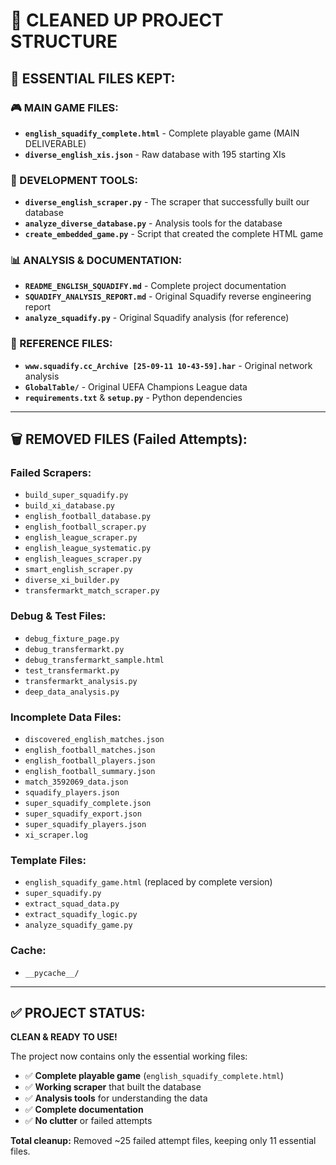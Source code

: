 # 🧹 CLEANED UP PROJECT STRUCTURE

## 📁 ESSENTIAL FILES KEPT:

### **🎮 MAIN GAME FILES:**
- **`english_squadify_complete.html`** - Complete playable game (MAIN DELIVERABLE)
- **`diverse_english_xis.json`** - Raw database with 195 starting XIs

### **🔧 DEVELOPMENT TOOLS:**
- **`diverse_english_scraper.py`** - The scraper that successfully built our database
- **`analyze_diverse_database.py`** - Analysis tools for the database
- **`create_embedded_game.py`** - Script that created the complete HTML game

### **📊 ANALYSIS & DOCUMENTATION:**
- **`README_ENGLISH_SQUADIFY.md`** - Complete project documentation
- **`SQUADIFY_ANALYSIS_REPORT.md`** - Original Squadify reverse engineering report
- **`analyze_squadify.py`** - Original Squadify analysis (for reference)

### **📂 REFERENCE FILES:**
- **`www.squadify.cc_Archive [25-09-11 10-43-59].har`** - Original network analysis
- **`GlobalTable/`** - Original UEFA Champions League data
- **`requirements.txt`** & **`setup.py`** - Python dependencies

---

## 🗑️ REMOVED FILES (Failed Attempts):

### **Failed Scrapers:**
- `build_super_squadify.py`
- `build_xi_database.py` 
- `english_football_database.py`
- `english_football_scraper.py`
- `english_league_scraper.py`
- `english_league_systematic.py`
- `english_leagues_scraper.py`
- `smart_english_scraper.py`
- `diverse_xi_builder.py`
- `transfermarkt_match_scraper.py`

### **Debug & Test Files:**
- `debug_fixture_page.py`
- `debug_transfermarkt.py`
- `debug_transfermarkt_sample.html`
- `test_transfermarkt.py`
- `transfermarkt_analysis.py`
- `deep_data_analysis.py`

### **Incomplete Data Files:**
- `discovered_english_matches.json`
- `english_football_matches.json`
- `english_football_players.json`
- `english_football_summary.json`
- `match_3592069_data.json`
- `squadify_players.json`
- `super_squadify_complete.json`
- `super_squadify_export.json`
- `super_squadify_players.json`
- `xi_scraper.log`

### **Template Files:**
- `english_squadify_game.html` (replaced by complete version)
- `super_squadify.py`
- `extract_squad_data.py`
- `extract_squadify_logic.py`
- `analyze_squadify_game.py`

### **Cache:**
- `__pycache__/`

---

## ✅ PROJECT STATUS:

**CLEAN & READY TO USE!**

The project now contains only the essential working files:
- ✅ **Complete playable game** (`english_squadify_complete.html`)
- ✅ **Working scraper** that built the database
- ✅ **Analysis tools** for understanding the data
- ✅ **Complete documentation** 
- ✅ **No clutter** or failed attempts

**Total cleanup:** Removed ~25 failed attempt files, keeping only 11 essential files.
